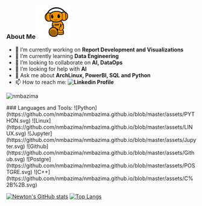 ### About Me ![Newton](https://github.com/nmbazima/nmbazima.github.io/blob/master/assets/android.gif)

<!--
**nmbazima/nmbazima** is a ✨ _special_ ✨ repository because its `README.md` (this file) appears on your GitHub profile.

Here are some ideas to get you started:
-->
* 🔭 I’m currently working on **Report Development and Visualizations**
* 🌱 I’m currently learning **Data Engineering**
* 👯 I’m looking to collaborate on **AI, DataOps**
* 🤔 I’m looking for help with **AI**
* 💬 Ask me about **ArchLinux, PowerBI, SQL and Python**
* 📫 How to reach me: **![Linkedin Profile](https://www.linkedin.com/in/nmbazima/)**

<p align="left"> <img src="https://komarev.com/ghpvc/?username=nmbazima" alt="nmbazima" /> </p> ### Languages and Tools: ![Python](https://github.com/nmbazima/nmbazima.github.io/blob/master/assets/PYTHON.svg) ![Linux](https://github.com/nmbazima/nmbazima.github.io/blob/master/assets/LINUX.svg) ![Jupyter](https://github.com/nmbazima/nmbazima.github.io/blob/master/assets/Jupyter.svg) ![Github](https://github.com/nmbazima/nmbazima.github.io/blob/master/assets/Github.svg) ![Postgre](https://github.com/nmbazima/nmbazima.github.io/blob/master/assets/POSTGRE.svg) ![C++](https://github.com/nmbazima/nmbazima.github.io/blob/master/assets/C%2B%2B.svg)

[![Newton's GitHub stats](https://github-readme-stats.vercel.app/api?username=nmbazima&show_icons=true&theme=highcontrast)](https://github.com/nmbazima/github-readme-stats)  [![Top Langs](https://github-readme-stats.vercel.app/api/top-langs/?username=nmbazima&show_icons=true&theme=chartreuse-dark)](https://github.com/nmbazima/github-readme-stats)
